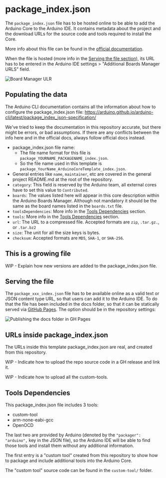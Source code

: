 # package_index.json

The `package_index.json` file has to be hosted online to be able to add the
Arduino Core to the Arduino IDE. It contains metadata about the project and
the download URLs for the source code and tools required to install the Core.

More info about this file can be found in the
[official documentation](https://github.com/arduino/Arduino/wiki/Arduino-IDE-1.6.x-package_index.json-format-specification).

When the file is hosted (more info in the
[Serving the file section](#serving-the-file)), its URL has to be entered in the
Arduino IDE settings > "Additional Boards Manager URLS" field.

![Board Manager ULR](https://user-images.githubusercontent.com/4189262/59982732-9ed55380-960e-11e9-90ef-d07b87e1179b.png)


## Populating the data

The Arduino CLI documentation contains all the information about how to
configure the package_index.json file:
https://arduino.github.io/arduino-cli/latest/package_index_json-specification/

We've tried to keep the documentation in this repository accurate, but
there might be errors, or bad assumptions.
If there are any conflicts between the info here and in the official
docs, always follow official docs instead.

- package_index.json file name:
    - The file name format for this file is
      `package_YOURNAME_PACKAGENAME_index.json`.
    - So the file name used in this template is
    `package_YourName_ArduinoCoreTemplate_index.json`.
- General entries like `name`, `maintainer`, etc are covered in the general
  project README.md at the root of the repository.
- `category`: This field is reserved by the Arduino team, all external cores
  have to set this value to `Contributed`.
- `boards`: The values listed here will appear in this core description within
  the Arduino Boards Manager. Although not mandatory it should be the same
  as the board names listed in the `boards.txt` file.
- `toolsDependencies`: More info in the
  [Tools Dependencies](#tools-dependencies) section.
- `tools`: More info in the [Tools Dependencies](#tools-dependencies) section.
- `url`: The URL to a compressed file. Accepted formats are `zip`, `.tar.gz.`,
  or `.tar.bz2`
- `size`: The unit for all the size keys is bytes.
- `checksum`: Accepted formats are `MD5`, `SHA-1`, or `SHA-256`.


## This is a growing file

WIP - Explain how new versions are added to the package_index.json file.


## Serving the file

The `package_xxx_index.json` file has to be available online as a valid text
or JSON content type URL, so that users can add it to the Arduino IDE.
To do that the file has been included in the docs folder, so that it can be
statically served via [GitHub Pages](https://pages.github.com/). The option
should be in the repository settings:

![Publishing the docs folder in GH Pages](https://user-images.githubusercontent.com/4189262/58943144-0bc79d00-8777-11e9-8aea-23d93d890dde.png)


## URLs inside package_index.json

The URLs inside this template package_index.json are real, and created from
this repository.

WIP - Indicate how to upload the repo source code in a GH release and link it.

WIP - Indicate how to upload all the custom-tools.


## Tools Dependencies

This package_index.json file includes 3 tools:

- custom-tool
- arm-none-eabi-gcc
- OpenOCD

The last two are provided by Arduino (denoted by the `"packager": "arduino",`
key in the JSON file), so the Arduino IDE will be able to find those tools and
install them without any additional information.

The first entry is a "custom tool" created from this repository to show how to
package and include additional tools into the Arduino Core.

The "custom tool" source code can be found in the `custom-tool/` folder.
